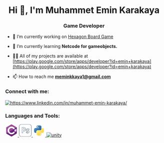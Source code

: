 <h1 align="center">Hi 👋, I'm Muhammet Emin Karakaya</h1>
<h3 align="center">Game Developer</h3>

- 🔭 I’m currently working on [Hexagon Board Game](https://github.com/eminkarakaya/Hexagon-Board-Game)

- 🌱 I’m currently learning **Netcode for gameobjects.**

- 👨‍💻 All of my projects are available at [https://play.google.com/store/apps/developer?id=emin+karakaya](https://play.google.com/store/apps/developer?id=emin+karakaya)

- 📫 How to reach me **meminkkaya1@gmail.com**

<h3 align="left">Connect with me:</h3>
<p align="left">
<a href="https://linkedin.com/in/muhammet-emin-karakaya/" target="blank"><img align="center" src="https://raw.githubusercontent.com/rahuldkjain/github-profile-readme-generator/master/src/images/icons/Social/linked-in-alt.svg" alt="https://www.linkedin.com/in/muhammet-emin-karakaya/" height="30" width="40" /></a>
</p>

<h3 align="left">Languages and Tools:</h3>
<p align="left"> <a href="https://www.w3schools.com/cs/" target="_blank" rel="noreferrer"> <img src="https://raw.githubusercontent.com/devicons/devicon/master/icons/csharp/csharp-original.svg" alt="csharp" width="40" height="40"/> </a> <a href="https://www.photoshop.com/en" target="_blank" rel="noreferrer"> <img src="https://raw.githubusercontent.com/devicons/devicon/master/icons/photoshop/photoshop-line.svg" alt="photoshop" width="40" height="40"/> </a> <a href="https://www.python.org" target="_blank" rel="noreferrer"> <img src="https://raw.githubusercontent.com/devicons/devicon/master/icons/python/python-original.svg" alt="python" width="40" height="40"/> </a> <a href="https://unity.com/" target="_blank" rel="noreferrer"> <img src="https://www.vectorlogo.zone/logos/unity3d/unity3d-icon.svg" alt="unity" width="40" height="40"/> </a> </p>
